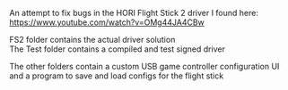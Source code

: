 An attempt to fix bugs in the HORI Flight Stick 2 driver I found here: https://www.youtube.com/watch?v=OMg44JA4CBw

FS2 folder contains the actual driver solution  
The Test folder contains a compiled and test signed driver

The other folders contain a custom USB game controller configuration UI and a program to save and load configs for the flight stick
